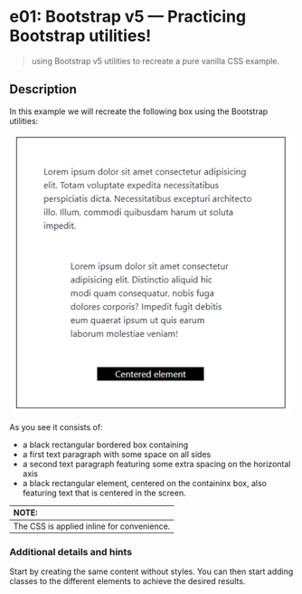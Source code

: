 # e01: Bootstrap v5 &mdash; Practicing Bootstrap utilities!
> using Bootstrap v5 utilities to recreate a pure vanilla CSS example.

## Description

In this example we will recreate the following box using the Bootstrap utilities:

![Exercise 2: vanilla CSS](docs/images/vanilla_css.png)

As you see it consists of:
+ a black rectangular bordered box containing
+ a first text paragraph with  some space on all sides
+ a second text paragraph featuring some extra spacing on the horizontal axis
+ a black rectangular element, centered on the containinx box, also featuring text that is centered in the screen.

| NOTE: |
| :---- |
| The CSS is applied inline for convenience. |


### Additional details and hints

Start by creating the same content without styles. You can then start adding classes to the different elements to achieve the desired results.